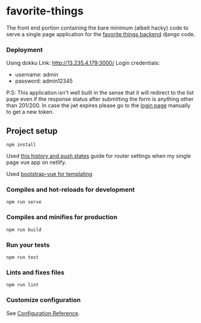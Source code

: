 # favorite-things
The front end portion containing the bare minimum (albeit hacky) 
code to serve a single page application for the 
[favorite things backend](https://github.com/Alig1493/favorites-backend) 
django code.

### Deployment
Using dokku
Link: http://13.235.4.179:3000/
Login credentials:
* username: admin
* password: admin12345

P.S: This application isn't well built in the sense that it will 
redirect to the list page even if the response status after submitting the
form is anything other than 201/200. In case the jwt expires please go to the
[login page](http://13.235.4.179:3000/login) manually to get a new token.

## Project setup
```
npm install
```
Used [this history and push states](https://www.netlify.com/docs/redirects/)
guide for router settings when my single page vue app on netlify.

Used [bootstrap-vue for templating](https://bootstrap-vue.js.org/docs/)


### Compiles and hot-reloads for development
```
npm run serve
```

### Compiles and minifies for production
```
npm run build
```

### Run your tests
```
npm run test
```

### Lints and fixes files
```
npm run lint
```

### Customize configuration
See [Configuration Reference](https://cli.vuejs.org/config/).


